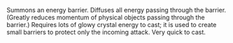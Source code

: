 Summons an energy barrier.
Diffuses all energy passing through the barrier. (Greatly reduces momentum of physical objects passing through the barrier.)
Requires lots of glowy crystal energy to cast; it is used to create small barriers to protect only the incoming attack.
Very quick to cast.